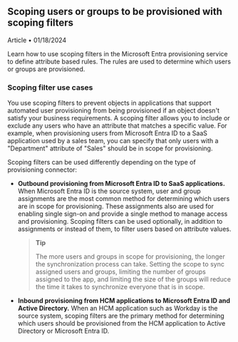 ## Scoping users or groups to be provisioned with scoping filters

Article • 01/18/2024

Learn how to use scoping filters in the Microsoft Entra provisioning service to define attribute based rules. The rules are used to determine which users or groups are provisioned.

### Scoping filter use cases

You use scoping filters to prevent objects in applications that support automated user provisioning from being provisioned if an object doesn't satisfy your business requirements. A scoping filter allows you to include or exclude any users who have an attribute that matches a specific value. For example, when provisioning users from Microsoft Entra ID to a SaaS application used by a sales team, you can specify that only users with a "Department" attribute of "Sales" should be in scope for provisioning.

Scoping filters can be used differently depending on the type of provisioning connector:

- **Outbound provisioning from Microsoft Entra ID to SaaS applications.** When Microsoft Entra ID is the source system, user and group assignments are the most common method for determining which users are in scope for provisioning. These assignments also are used for enabling single sign-on and provide a single method to manage access and provisioning. Scoping filters can be used optionally, in addition to assignments or instead of them, to filter users based on attribute values.

    > **Tip**
    > 
    > The more users and groups in scope for provisioning, the longer the synchronization process can take. Setting the scope to sync assigned users and groups, limiting the number of groups assigned to the app, and limiting the size of the groups will reduce the time it takes to synchronize everyone that is in scope.

- **Inbound provisioning from HCM applications to Microsoft Entra ID and Active Directory.** When an HCM application such as Workday is the source system, scoping filters are the primary method for determining which users should be provisioned from the HCM application to Active Directory or Microsoft Entra ID.